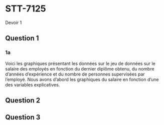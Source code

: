 # STT-7125
Devoir 1

## Question 1

### 1a

Voici les graphiques présentant les données sur le jeu de données sur le salaire des employés en fonction du dernier diplôme obtenu, du nombre d’années d’expérience et du nombre de personnes supervisées par l’employé.
Nous avons d’abord les graphiques du salaire en fonction d’une des variables explicatives. 

## Question 2

## Question 3
